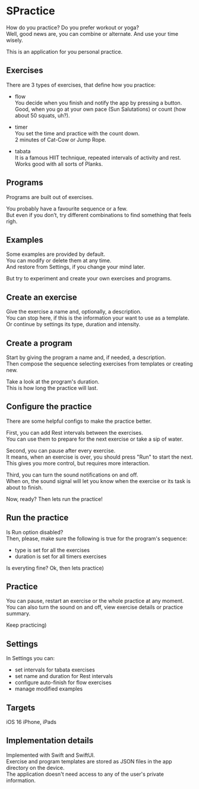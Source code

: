 # SPractice

How do you practice? Do you prefer workout or yoga?  
Well, good news are, you can combine or alternate.
And use your time wisely.

This is an application for you personal practice.

## Exercises

There are 3 types of exercises, that define how you practice:

- flow  
You decide when you finish and notify the app by pressing a button.  
Good, when you go at your own pace (Sun Salutations) or count (how about 50 squats, uh?).
    
- timer  
You set the time and practice with the count down.  
2 minutes of Cat-Cow or Jump Rope.
    
- tabata  
It is a famous HIIT technique, repeated intervals of activity and rest.  
Works good with all sorts of Planks.

## Programs

Programs are built out of exercises.

You probably have a favourite sequence or a few.  
But even if you don’t, try different combinations to find something that feels righ.

## Examples

Some examples are provided by default.  
You can modify or delete them at any time.  
And restore from Settings, if you change your mind later.

But try to experiment and create your own exercises and programs.

## Create an exercise

Give the exercise a name and, optionally, a description.  
You can stop here, if this is the information your want to use as a template.  
Or continue by settings its type, duration and intensity.

## Create a program

Start by giving the program a name and, if needed, a description.  
Then compose the sequence selecting exercises from templates or creating new.  

Take a look at the program's duration.  
This is how long the practice will last.

## Configure the practice

There are some helpful configs to make the practice better.  

First, you can add Rest intervals between the exercises.  
You can use them to prepare for the next exercise or take a sip of water.  

Second, you can pause after every exercise.  
It means, when an exercise is over, you should press "Run" to start the next.  
This gives you more control, but requires more interaction.  

Third, you can turn the sound notifications on and off.  
When on, the sound signal will let you know when the exercise or its task is about to finish.  

Now, ready? Then lets run the practice!

## Run the practice

Is Run option disabled?  
Then, please, make sure the following is true for the program's sequence:   
- type is set for all the exercises
- duration is set for all timers exercises

Is everyting fine? Ok, then lets practice)

## Practice

You can pause, restart an exercise or the whole practice at any moment.  
You can also turn the sound on and off, view exercise details or practice summary.  

Keep practicing)

## Settings

In Settings you can:
- set intervals for tabata exercises
- set name and duration for Rest intervals
- configure auto-finish for flow exercises
- manage modified examples

## Targets

iOS 16
iPhone, iPads

## Implementation details

Implemented with Swift and SwiftUI.  
Exercise and program templates are stored as JSON files in the app directory on the device.  
The application doesn't need access to any of the user's private information.
